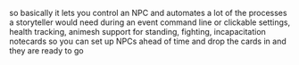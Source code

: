 so basically it lets you control an NPC
and automates a lot of the processes a storyteller would need during an event
command line or clickable settings, health tracking, animesh support for standing, fighting, incapacitation
notecards so you can set up NPCs ahead of time and drop the cards in and they are ready to go
